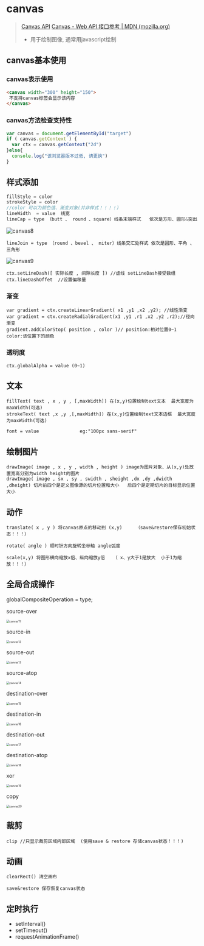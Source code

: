# canvas

> [Canvas API](https://www.canvasapi.cn/CanvasRenderingContext2D/arc#&introduction)
> [Canvas - Web API 接口参考 | MDN (mozilla.org)](https://developer.mozilla.org/zh-CN/docs/Web/API/Canvas_API)
>
> - 用于绘制图像, 通常用javascript绘制

## canvas基本使用

### canvas表示使用

```html
<canvas width="300" height="150">
 不支持canvas标签会显示该内容
</canvas>
```

### canvas方法检查支持性

```js
var canvas = document.getElementById("target")
if ( canvas.getContext ) {
  var ctx = canvas.getContext("2d")
}else{
  console.log("该浏览器版本过低, 请更换")
}
```

## 样式添加

```js
fillStyle = color
strokeStyle = color 
//color 可以为颜色值、渐变对象(并非样式！！！！)
lineWidth  = value  线宽
lineCap = type （butt 、 round 、square）线条末端样式   依次是方形、圆形&突出、方形&突出
```

![canvas8](https://user-gold-cdn.xitu.io/2018/11/26/1674efc200a1fb4e?imageView2/0/w/1280/h/960/format/webp/ignore-error/1)

```
lineJoin = type （round 、bevel 、 miter）线条交汇处样式 依次是圆形、平角 、 三角形
```

![canvas9](https://user-gold-cdn.xitu.io/2018/11/26/1674efc203135b97?imageView2/0/w/1280/h/960/format/webp/ignore-error/1)

```
ctx.setLineDash([ 实际长度 , 间隙长度 ]) //虚线 setLineDash接受数组
ctx.lineDashOffet  //设置偏移量
```

### 渐变

```
var gradient = ctx.createLinearGradient( x1 ,y1 ,x2 ,y2); //线性渐变
var gradient = ctx.createRadialGradient(x1 ,y1 ,r1 ,x2 ,y2 ,r2);//径向渐变
gradient.addColorStop( position , color )// position:相对位置0~1    color:该位置下的颜色
```

### 透明度

```
ctx.globalAlpha = value (0~1)
```

## 文本

```
fillText( text , x , y , [,maxWidth]) 在(x,y)位置绘制text文本  最大宽度为maxWidth(可选)
strokeText( text ,x ,y ,[,maxWidth]) 在(x,y)位置绘制text文本边框  最大宽度为maxWidth(可选)

font = value               eg:"100px sans-serif"  
```

## 绘制图片

```
drawImage( image , x , y , width , height ) image为图片对象、从(x,y)处放置宽高分别为width height的图片
drawImage( image , sx , sy , swidth , sheight ,dx ,dy ,dwidth ,dheight) 切片前四个是定义图像源的切片位置和大小   后四个是定期切片的目标显示位置大小
```

## 动作

```
translate( x , y ) 将canvas原点的移动到 (x,y)     （save&restore保存初始状态！！！）

rotate( angle ) 顺时针方向旋转坐标轴 angle弧度

scale(x,y) 将图形横向缩放x倍、纵向缩放y倍   （ x、y大于1是放大  小于1为缩放！！！）
```

## 全局合成操作

globalCompositeOperation = type;

source-over

<img src="https://user-gold-cdn.xitu.io/2018/11/26/1674efc2202ba9d7?imageView2/0/w/1280/h/960/format/webp/ignore-error/1" alt="canvas11" style="zoom:50%;" />

source-in

<img src="https://user-gold-cdn.xitu.io/2018/11/26/1674efc231836ca4?imageView2/0/w/1280/h/960/format/webp/ignore-error/1" alt="canvas12" style="zoom:50%;" />

source-out

<img src="https://user-gold-cdn.xitu.io/2018/11/26/1674efc230f9efee?imageView2/0/w/1280/h/960/format/webp/ignore-error/1" alt="canvas13" style="zoom:50%;" />

source-atop

<img src="https://user-gold-cdn.xitu.io/2018/11/26/1674efc22fd95ad9?imageView2/0/w/1280/h/960/format/webp/ignore-error/1" alt="canvas14" style="zoom:50%;" />

destination-over

<img src="https://user-gold-cdn.xitu.io/2018/11/26/1674efc24023b46d?imageView2/0/w/1280/h/960/format/webp/ignore-error/1" alt="canvas15" style="zoom:50%;" />

destination-in

<img src="https://user-gold-cdn.xitu.io/2018/11/26/1674efc24bb0268a?imageView2/0/w/1280/h/960/format/webp/ignore-error/1" alt="canvas16" style="zoom:50%;" />

destination-out

<img src="https://user-gold-cdn.xitu.io/2018/11/26/1674efc257a9972a?imageView2/0/w/1280/h/960/format/webp/ignore-error/1" alt="canvas17" style="zoom:50%;" />

destination-atop

<img src="https://user-gold-cdn.xitu.io/2018/11/26/1674efc257bf9efd?imageView2/0/w/1280/h/960/format/webp/ignore-error/1" alt="canvas18" style="zoom:50%;" />

xor

<img src="https://user-gold-cdn.xitu.io/2018/11/26/1674efc27398ea8a?imageView2/0/w/1280/h/960/format/webp/ignore-error/1" alt="canvas19" style="zoom:50%;" />

copy

<img src="https://user-gold-cdn.xitu.io/2018/11/26/1674efc272df1d1e?imageView2/0/w/1280/h/960/format/webp/ignore-error/1" alt="canvas20" style="zoom:50%;" />

## 裁剪

```
clip //只显示裁剪区域内部区域  (使用save & restore 存储canvas状态！！！)

```

## 动画

```
clearRect() 清空画布

save&restore 保存恢复canvas状态

```

## 定时执行

- setInterval()
- setTimeout()
- requestAnimationFrame()
